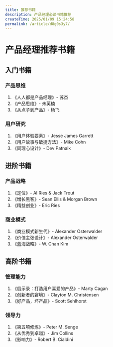```yaml
---
title: 推荐书籍
description: 产品经理必读书籍推荐
createTime: 2025/01/09 15:24:58
permalink: /article/d8g0s3y7/
---
```


# 产品经理推荐书籍

## 入门书籍

### 产品思维
1. 《人人都是产品经理》- 苏杰
2. 《产品思维》- 朱英楠
3. 《从点子到产品》- 杨飞

### 用户研究
1. 《用户体验要素》- Jesse James Garrett
2. 《用户故事与敏捷方法》- Mike Cohn
3. 《同理心设计》- Dev Patnaik

## 进阶书籍

### 产品战略
1. 《定位》- Al Ries & Jack Trout
2. 《增长黑客》- Sean Ellis & Morgan Brown
3. 《精益创业》- Eric Ries

### 商业模式
1. 《商业模式新生代》- Alexander Osterwalder
2. 《价值主张设计》- Alexander Osterwalder
3. 《蓝海战略》- W. Chan Kim

## 高阶书籍

### 管理能力
1. 《启示录：打造用户喜爱的产品》- Marty Cagan
2. 《创新者的窘境》- Clayton M. Christensen
3. 《好产品，坏产品》- Scott Sehlhorst

### 领导力
1. 《第五项修炼》- Peter M. Senge
2. 《从优秀到卓越》- Jim Collins
3. 《影响力》- Robert B. Cialdini 